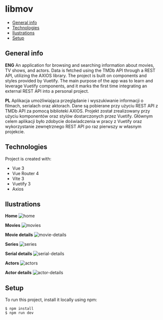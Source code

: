 # libmov

-   [General info](#general-info)
-   [Technologies](#technologies)
-   [Ilustrations](#ilustrations)
-   [Setup](#setup)

## General info

<b>ENG</b>
An application for browsing and searching information about movies, TV shows, and actors. Data is fetched using the TMDb API through a REST API, utilizing the AXIOS library. The project is built on components and styles provided by Vuetify. The main purpose of the app was to learn and leverage Vuetify components, and it marks the first time integrating an external REST API into a personal project.

<b>PL</b>
Aplikacja umożliwiająca przeglądanie i wyszukiwanie informacji o filmach, serialach oraz aktorach. Dane są pobierane przy użyciu REST API z TMDb API za pomocą biblioteki AXIOS. Projekt został zrealizowany przy użyciu komponentów oraz stylów dostarczonych przez Vuetify. Głównym celem aplikacji było zdobycie doświadczenia w pracy z Vuetify oraz wykorzystanie zewnętrznego REST API po raz pierwszy w własnym projekcie.

## Technologies

Project is created with:

-   Vue 3
-   Vue Router 4
-   Vite 3
-   Vuetify 3
-   Axios

## Ilustrations

<b>Home</b>
![home](https://user-images.githubusercontent.com/49562384/229368949-fc82d45f-6de5-4f98-8afd-97301d66fdab.png)

<b>Movies</b>
![movies](https://user-images.githubusercontent.com/49562384/229369003-dac2ed09-3765-4e3d-93e1-9db0b878744c.png)

<b>Movie details</b>
![movie-details](https://user-images.githubusercontent.com/49562384/229369003-dac2ed09-3765-4e3d-93e1-9db0b878744c.png)

<b>Series</b>
![series](https://user-images.githubusercontent.com/49562384/229369042-b85df1fb-9e07-4027-ad9d-831976e6abc1.png)

<b>Serial details</b>
![serial-details](https://user-images.githubusercontent.com/49562384/229369174-7cf99ddb-84f7-44c8-be4e-8414c76be76e.png)

<b>Actors</b>
![actors](https://user-images.githubusercontent.com/49562384/229369213-241a6b4f-2bd7-4157-8273-274d28fbaa1e.png)

<b>Actor details</b>
![actor-details](https://user-images.githubusercontent.com/49562384/229369213-241a6b4f-2bd7-4157-8273-274d28fbaa1e.png)

## Setup

To run this project, install it locally using npm:

```
$ npm install
$ npm run dev
```

